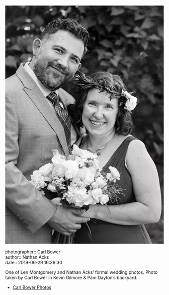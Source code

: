 ![One of Len Montgomery and Nathan Acks’ formal wedding photos](assets/2019-06-29-set-2-the-portraits-06.webp)

photographer:: Carl Bower  
author:: Nathan Acks  
date:: 2019-06-29 16:38:30

One of Len Montgomery and Nathan Acks’ formal wedding photos. Photo taken by Carl Bower in Kevin Gilmore & Pam Dayton’s backyard.

* [Carl Bower Photos](https://carlbowerphotos.com)

